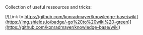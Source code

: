 Collection of useful ressources and tricks:

[![Link to https://github.com/konradmayer/knowledge-base/wiki](https://img.shields.io/badge/-go%20to%20wiki%20-green)](https://github.com/konradmayer/knowledge-base/wiki)
